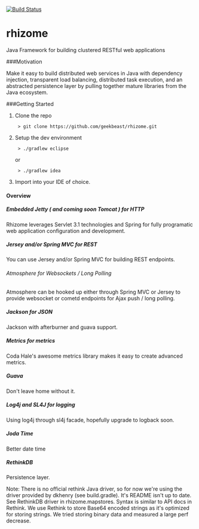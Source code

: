 [![Build Status](https://travis-ci.org/kryptnostic/rhizome.svg?branch=develop)](https://travis-ci.org/kryptnostic/rhizome)

rhizome
=======

Java Framework for building clustered RESTful web applications 

###Motivation

Make it easy to build distributed web services in Java with dependency injection, transparent load balancing, distributed task execution, and an abstracted persistence layer by pulling together mature libraries from the Java ecosystem.

###Getting Started

1. Clone the repo
	
		> git clone https://github.com/geekbeast/rhizome.git
		
2. Setup the dev environment

		> ./gradlew eclipse
	
	or 
	
		> ./gradlew idea
		
3. Import into your IDE of choice.

#### Overview

##### Embedded Jetty ( and coming soon Tomcat ) for HTTP

Rhizome leverages Servlet 3.1 technologies and Spring for fully programatic web application configuration and development.  

##### Jersey and/or Spring MVC for REST

You can use Jersey and/or Spring MVC for building REST endpoints. 

###### Atmosphere for Websockets / Long Polling

Atmosphere can be hooked up either through Spring MVC or Jersey to provide websocket or cometd endpoints for Ajax push / long polling.

##### Jackson for JSON

Jackson with afterburner and guava support.

##### Metrics for metrics

Coda Hale's awesome metrics library makes it easy to create advanced metrics.

##### Guava

Don't leave home without it.

##### Log4j and SL4J for logging

Using log4j through sl4j facade, hopefully upgrade to logback soon.

##### Joda Time

Better date time

##### RethinkDB

Persistence layer.

Note:
There is no official rethink Java driver, so for now we're using the driver provided by dkhenry (see build.gradle). It's README isn't up to date. See RethinkDB driver in rhizome.mapstores. Syntax is similar to API docs in Rethink. We use Rethink to store Base64 encoded strings as it's optimized for storing strings. We tried storing binary data and measured a large perf decrease.